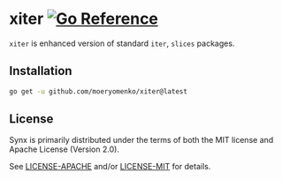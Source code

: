# xiter [![Go Reference](https://pkg.go.dev/badge/github.com/moeryomenko/xiter.svg)](https://pkg.go.dev/github.com/moeryomenko/xiter)

`xiter` is enhanced version of standard `iter`, `slices` packages.

## Installation

```sh
go get -u github.com/moeryomenko/xiter@latest
```

## License

Synx is primarily distributed under the terms of both the MIT license and Apache License (Version 2.0).

See [LICENSE-APACHE](LICENSE-APACHE) and/or [LICENSE-MIT](LICENSE-MIT) for details.
